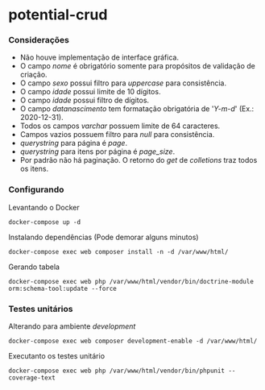 # potential-crud

### Considerações

* Não houve implementação de interface gráfica.
* O campo *nome* é obrigatório somente para propósitos de validação de criação.
* O campo *sexo* possui filtro para *uppercase* para consistência.
* O campo *idade* possui limite de 10 dígitos.
* O campo *idade* possui filtro de dígitos.
* O campo *datanascimento* tem formatação obrigatória de '*Y-m-d*' (Ex.: 2020-12-31).
* Todos os campos *varchar* possuem limite de 64 caracteres.
* Campos vazios possuem filtro para *null* para consistência.
* *querystring* para página é *page*.
* *querystring* para itens por página é *page_size*.
* Por padrão não há paginação. O retorno do *get* de *colletions* traz todos os itens.

### Configurando

Levantando o Docker
```
docker-compose up -d
```

Instalando dependências (Pode demorar alguns minutos)
```
docker-compose exec web composer install -n -d /var/www/html/
```

Gerando tabela
```
docker-compose exec web php /var/www/html/vendor/bin/doctrine-module orm:schema-tool:update --force
```

### Testes unitários

Alterando para ambiente *development*
```
docker-compose exec web composer development-enable -d /var/www/html/
```

Executanto os testes unitário
```
docker-compose exec web php /var/www/html/vendor/bin/phpunit --coverage-text
```
